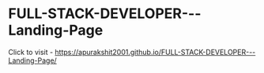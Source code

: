 # FULL-STACK-DEVELOPER---Landing-Page
Click to visit - https://apurakshit2001.github.io/FULL-STACK-DEVELOPER---Landing-Page/

